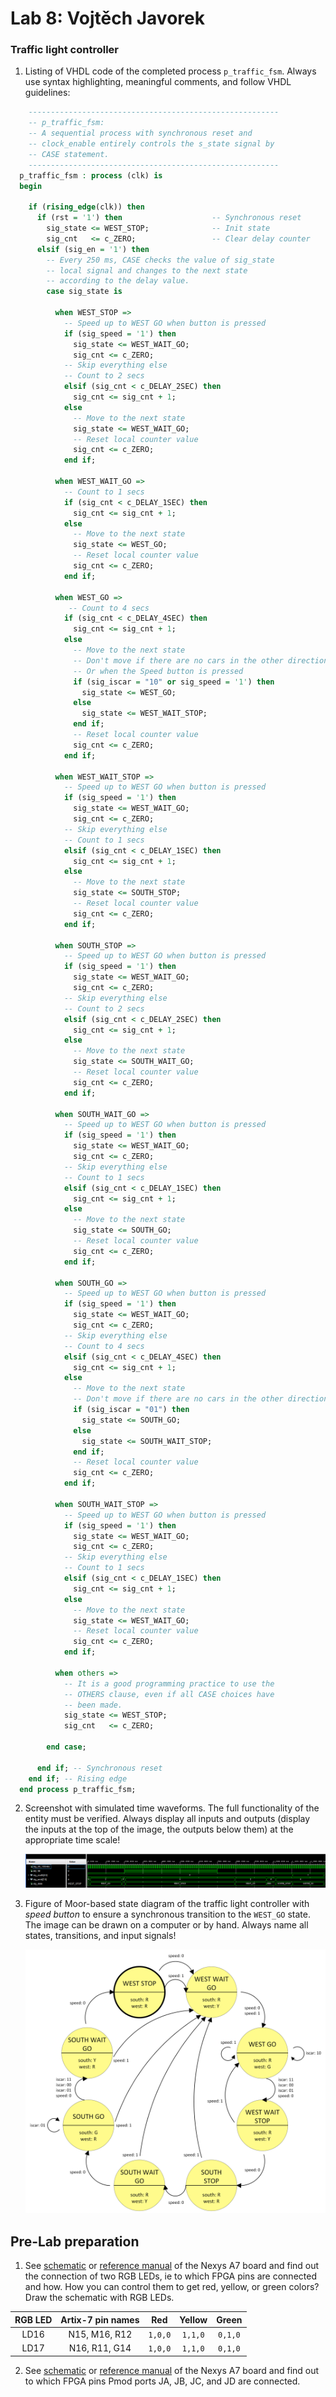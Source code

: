 # Lab 8: Vojtěch Javorek

### Traffic light controller

1. Listing of VHDL code of the completed process `p_traffic_fsm`. Always use syntax highlighting, meaningful comments, and follow VHDL guidelines:

```vhdl
    --------------------------------------------------------
    -- p_traffic_fsm:
    -- A sequential process with synchronous reset and
    -- clock_enable entirely controls the s_state signal by
    -- CASE statement.
    --------------------------------------------------------
  p_traffic_fsm : process (clk) is
  begin

    if (rising_edge(clk)) then
      if (rst = '1') then                    -- Synchronous reset
        sig_state <= WEST_STOP;              -- Init state
        sig_cnt   <= c_ZERO;                 -- Clear delay counter
      elsif (sig_en = '1') then
        -- Every 250 ms, CASE checks the value of sig_state
        -- local signal and changes to the next state 
        -- according to the delay value.
        case sig_state is

          when WEST_STOP =>
            -- Speed up to WEST GO when button is pressed
            if (sig_speed = '1') then
              sig_state <= WEST_WAIT_GO;
              sig_cnt <= c_ZERO;
            -- Skip everything else
            -- Count to 2 secs
            elsif (sig_cnt < c_DELAY_2SEC) then
              sig_cnt <= sig_cnt + 1;
            else
              -- Move to the next state
              sig_state <= WEST_WAIT_GO;
              -- Reset local counter value
              sig_cnt <= c_ZERO;
            end if;
            
          when WEST_WAIT_GO =>
            -- Count to 1 secs
            if (sig_cnt < c_DELAY_1SEC) then
              sig_cnt <= sig_cnt + 1;
            else
              -- Move to the next state
              sig_state <= WEST_GO;
              -- Reset local counter value
              sig_cnt <= c_ZERO;
            end if;

          when WEST_GO =>
             -- Count to 4 secs
            if (sig_cnt < c_DELAY_4SEC) then
              sig_cnt <= sig_cnt + 1;
            else
              -- Move to the next state
              -- Don't move if there are no cars in the other direction
              -- Or when the Speed button is pressed
              if (sig_iscar = "10" or sig_speed = '1') then
                sig_state <= WEST_GO;
              else
                sig_state <= WEST_WAIT_STOP;
              end if;
              -- Reset local counter value
              sig_cnt <= c_ZERO;
            end if;
          
          when WEST_WAIT_STOP =>
            -- Speed up to WEST GO when button is pressed
            if (sig_speed = '1') then
              sig_state <= WEST_WAIT_GO;
              sig_cnt <= c_ZERO;
            -- Skip everything else
            -- Count to 1 secs
            elsif (sig_cnt < c_DELAY_1SEC) then
              sig_cnt <= sig_cnt + 1;
            else
              -- Move to the next state
              sig_state <= SOUTH_STOP;
              -- Reset local counter value
              sig_cnt <= c_ZERO;
            end if;
           
          when SOUTH_STOP =>
            -- Speed up to WEST GO when button is pressed
            if (sig_speed = '1') then
              sig_state <= WEST_WAIT_GO;
              sig_cnt <= c_ZERO;
            -- Skip everything else
            -- Count to 2 secs  
            elsif (sig_cnt < c_DELAY_2SEC) then
              sig_cnt <= sig_cnt + 1;
            else
              -- Move to the next state
              sig_state <= SOUTH_WAIT_GO;
              -- Reset local counter value
              sig_cnt <= c_ZERO;
            end if;
          
          when SOUTH_WAIT_GO =>
            -- Speed up to WEST GO when button is pressed
            if (sig_speed = '1') then
              sig_state <= WEST_WAIT_GO;
              sig_cnt <= c_ZERO;
            -- Skip everything else
            -- Count to 1 secs  
            elsif (sig_cnt < c_DELAY_1SEC) then
              sig_cnt <= sig_cnt + 1;
            else
              -- Move to the next state
              sig_state <= SOUTH_GO;
              -- Reset local counter value
              sig_cnt <= c_ZERO;
            end if;
          
          when SOUTH_GO =>
            -- Speed up to WEST GO when button is pressed
            if (sig_speed = '1') then
              sig_state <= WEST_WAIT_GO;
              sig_cnt <= c_ZERO;
            -- Skip everything else
            -- Count to 4 secs  
            elsif (sig_cnt < c_DELAY_4SEC) then
              sig_cnt <= sig_cnt + 1;
            else
              -- Move to the next state
              -- Don't move if there are no cars in the other direction
              if (sig_iscar = "01") then
                sig_state <= SOUTH_GO;
              else
                sig_state <= SOUTH_WAIT_STOP;
              end if;
              -- Reset local counter value
              sig_cnt <= c_ZERO;
            end if;
            
          when SOUTH_WAIT_STOP =>
            -- Speed up to WEST GO when button is pressed
            if (sig_speed = '1') then
              sig_state <= WEST_WAIT_GO;
              sig_cnt <= c_ZERO;
            -- Skip everything else
            -- Count to 1 secs  
            elsif (sig_cnt < c_DELAY_1SEC) then
              sig_cnt <= sig_cnt + 1;
            else
              -- Move to the next state
              sig_state <= WEST_WAIT_GO;
              -- Reset local counter value
              sig_cnt <= c_ZERO;
            end if;

          when others =>
            -- It is a good programming practice to use the
            -- OTHERS clause, even if all CASE choices have
            -- been made.
            sig_state <= WEST_STOP;
            sig_cnt   <= c_ZERO;

        end case;

      end if; -- Synchronous reset
    end if; -- Rising edge
  end process p_traffic_fsm;
```

2. Screenshot with simulated time waveforms. The full functionality of the entity must be verified. Always display all inputs and outputs (display the inputs at the top of the image, the outputs below them) at the appropriate time scale!

   ![your figure](images/waveform.png)

3. Figure of Moor-based state diagram of the traffic light controller with *speed button* to ensure a synchronous transition to the `WEST_GO` state. The image can be drawn on a computer or by hand. Always name all states, transitions, and input signals!

   ![your figure](images/statediagram.png)

## Pre-Lab preparation

1. See [schematic](https://github.com/tomas-fryza/digital-electronics-1/blob/master/docs/nexys-a7-sch.pdf) or [reference manual](https://reference.digilentinc.com/reference/programmable-logic/nexys-a7/reference-manual) of the Nexys A7 board and find out the connection of two RGB LEDs, ie to which FPGA pins are connected and how. How you can control them to get red, yellow, or green colors? Draw the schematic with RGB LEDs.

| **RGB LED** | **Artix-7 pin names** | **Red** | **Yellow** | **Green** |
| :-: | :-: | :-: | :-: | :-: |
| LD16 | N15, M16, R12 | `1,0,0` | `1,1,0` | `0,1,0` |
| LD17 | N16, R11, G14 | `1,0,0` | `1,1,0` | `0,1,0` |

2. See [schematic](https://github.com/tomas-fryza/digital-electronics-1/blob/master/docs/nexys-a7-sch.pdf) or [reference manual](https://reference.digilentinc.com/reference/programmable-logic/nexys-a7/reference-manual) of the Nexys A7 board and find out to which FPGA pins Pmod ports JA, JB, JC, and JD are connected.